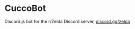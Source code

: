 # CuccoBot
Discord.js bot for the r/Zelda Discord server, [discord.gg/zelda](https://discord.gg/zelda)
